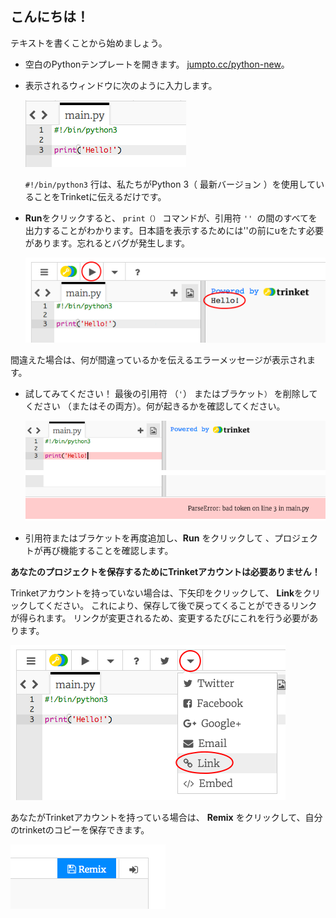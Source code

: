 ## こんにちは！

テキストを書くことから始めましょう。

+ 空白のPythonテンプレートを開きます。 <a href="http://jumpto.cc/python-new" target="_blank">jumpto.cc/python-new</a>。

+ 表示されるウィンドウに次のように入力します。
    
    ![スクリーンショット](images/me-hi.png)
    
    `#!/bin/python3` 行は、私たちがPython 3（ 最新バージョン ）を使用していることをTrinketに伝えるだけです。

+ **Run**をクリックすると、 `print（）` コマンドが、引用符 `'' `の間のすべてを出力することがわかります。日本語を表示するためには''の前にuをたす必要があります。忘れるとバグが発生します。
    
    ![スクリーンショット](images/me-hi-test.png)

間違えた場合は、何が間違っているかを伝えるエラーメッセージが表示されます。

+ 試してみてください！ 最後の引用符 （`'`） またはブラケット`）` を削除してください （またはその両方）。何が起きるかを確認してください。
    
    ![スクリーンショット](images/me-syntax.png)

+ 引用符またはブラケットを再度追加し、**Run** をクリックして 、プロジェクトが再び機能することを確認します。

**あなたのプロジェクトを保存するためにTrinketアカウントは必要ありません！**

Trinketアカウントを持っていない場合は、下矢印をクリックして、 **Link**をクリックしてください。 これにより、保存して後で戻ってくることができるリンクが得られます。 リンクが変更されるため、変更するたびにこれを行う必要があります。

![スクリーンショット](images/me-link.png)

あなたがTrinketアカウントを持っている場合は、 **Remix** をクリックして、自分のtrinketのコピーを保存できます。

![スクリーンショット](images/me-remix.png)